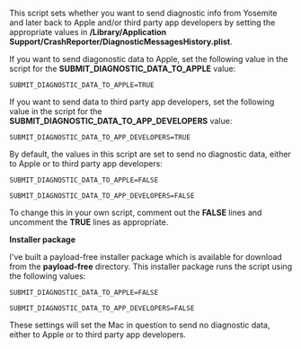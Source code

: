 This script sets whether you want to send diagnostic info from Yosemite and later back to Apple and/or third party app developers by setting the appropriate values in **/Library/Application Support/CrashReporter/DiagnosticMessagesHistory.plist**.

If you want to send diagonostic data to Apple, set the following value in the script for the **SUBMIT_DIAGNOSTIC_DATA_TO_APPLE** value:

`SUBMIT_DIAGNOSTIC_DATA_TO_APPLE=TRUE`

If you want to send data to third party app developers, set the following value in the script for the **SUBMIT_DIAGNOSTIC_DATA_TO_APP_DEVELOPERS** value:

`SUBMIT_DIAGNOSTIC_DATA_TO_APP_DEVELOPERS=TRUE`

By default, the values in this script are set to send no diagnostic data, either to Apple or to third party app developers:

`SUBMIT_DIAGNOSTIC_DATA_TO_APPLE=FALSE` 

`SUBMIT_DIAGNOSTIC_DATA_TO_APP_DEVELOPERS=FALSE`

To change this in your own script, comment out the **FALSE** lines and uncomment the **TRUE** lines as appropriate.
  
**Installer package**

I've built a payload-free installer package which is available for download from the **payload-free** directory. This installer package runs the script using the following values:

`SUBMIT_DIAGNOSTIC_DATA_TO_APPLE=FALSE` 

`SUBMIT_DIAGNOSTIC_DATA_TO_APP_DEVELOPERS=FALSE`

These settings will set the Mac in question to send no diagnostic data, either to Apple or to third party app developers.